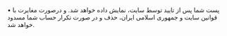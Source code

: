 • پست شما پس از تایید توسط سایت، نمایش داده خواهد شد. و درصورت مغایرت با قوانین سایت و جمهوری اسلامی ایران، حذف و در صورت تکرار حساب شما مسدود خواهد شد.